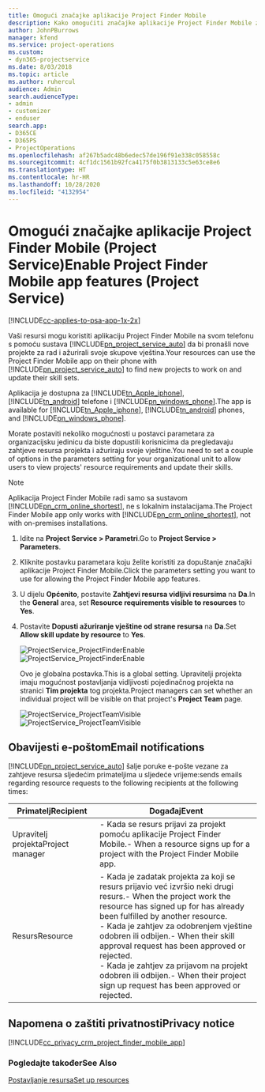 ```yaml
---
title: Omogući značajke aplikacije Project Finder Mobile
description: Kako omogućiti značajke aplikacije Project Finder Mobile za Project Service
author: JohnPBurrows
manager: kfend
ms.service: project-operations
ms.custom:
- dyn365-projectservice
ms.date: 8/03/2018
ms.topic: article
ms.author: ruhercul
audience: Admin
search.audienceType:
- admin
- customizer
- enduser
search.app:
- D365CE
- D365PS
- ProjectOperations
ms.openlocfilehash: af267b5adc48b6edec57de196f91e338c058558c
ms.sourcegitcommit: 4cf1dc1561b92fca4175f0b3813133c5e63ce8e6
ms.translationtype: HT
ms.contentlocale: hr-HR
ms.lasthandoff: 10/28/2020
ms.locfileid: "4132954"
---
```

# <a name="enable-project-finder-mobile-app-features-project-service"></a><span data-ttu-id="fc57d-103">Omogući značajke aplikacije Project Finder Mobile (Project Service)</span><span class="sxs-lookup"><span data-stu-id="fc57d-103">Enable Project Finder Mobile app features (Project Service)</span></span>

[!INCLUDE[cc-applies-to-psa-app-1x-2x](../includes/cc-applies-to-psa-app-1x-2x.md)]

<span data-ttu-id="fc57d-104">Vaši resursi mogu koristiti aplikaciju Project Finder Mobile na svom telefonu s pomoću sustava [!INCLUDE[pn_project_service_auto](../includes/pn-project-service-auto.md)] da bi pronašli nove projekte za rad i ažurirali svoje skupove vještina.</span><span class="sxs-lookup"><span data-stu-id="fc57d-104">Your resources can use the Project Finder Mobile app on their phone with [!INCLUDE[pn_project_service_auto](../includes/pn-project-service-auto.md)] to find new projects to work on and update their skill sets.</span></span>  
  
 <span data-ttu-id="fc57d-105">Aplikacija je dostupna za [!INCLUDE[tn_Apple_iphone](../includes/tn-apple-iphone.md)], [!INCLUDE[tn_android](../includes/tn-android.md)] telefone i [!INCLUDE[pn_windows_phone](../includes/pn-windows-phone.md)].</span><span class="sxs-lookup"><span data-stu-id="fc57d-105">The app is available for [!INCLUDE[tn_Apple_iphone](../includes/tn-apple-iphone.md)], [!INCLUDE[tn_android](../includes/tn-android.md)] phones, and [!INCLUDE[pn_windows_phone](../includes/pn-windows-phone.md)].</span></span>  
  
 <span data-ttu-id="fc57d-106">Morate postaviti nekoliko mogućnosti u postavci parametara za organizacijsku jedinicu da biste dopustili korisnicima da pregledavaju zahtjeve resursa projekta i ažuriraju svoje vještine.</span><span class="sxs-lookup"><span data-stu-id="fc57d-106">You need to set a couple of options in the parameters setting for your organizational unit to allow users to view projects' resource requirements and update their skills.</span></span>  
  
> [!NOTE]
>  <span data-ttu-id="fc57d-107">Aplikacija Project Finder Mobile radi samo sa sustavom [!INCLUDE[pn_crm_online_shortest](../includes/pn-crm-online-shortest.md)], ne s lokalnim instalacijama.</span><span class="sxs-lookup"><span data-stu-id="fc57d-107">The Project Finder Mobile app only works with [!INCLUDE[pn_crm_online_shortest](../includes/pn-crm-online-shortest.md)], not with on-premises installations.</span></span>  
  
1. <span data-ttu-id="fc57d-108">Idite na **Project Service > Parametri**.</span><span class="sxs-lookup"><span data-stu-id="fc57d-108">Go to **Project Service > Parameters**.</span></span>  
  
2. <span data-ttu-id="fc57d-109">Kliknite postavku parametara koju želite koristiti za dopuštanje značajki aplikacije Project Finder Mobile.</span><span class="sxs-lookup"><span data-stu-id="fc57d-109">Click the parameters setting you want to use for allowing the Project Finder Mobile app features.</span></span>  
  
3. <span data-ttu-id="fc57d-110">U dijelu **Općenito**, postavite **Zahtjevi resursa vidljivi resursima** na **Da**.</span><span class="sxs-lookup"><span data-stu-id="fc57d-110">In the **General** area, set **Resource requirements visible to resources** to **Yes**.</span></span>  
  
4. <span data-ttu-id="fc57d-111">Postavite **Dopusti ažuriranje vještine od strane resursa** na **Da**.</span><span class="sxs-lookup"><span data-stu-id="fc57d-111">Set **Allow skill update by resource** to **Yes**.</span></span>  
  
   <span data-ttu-id="fc57d-112">![ProjectService_ProjectFinderEnable](../psa/media/project-service-project-finder-enable.png "ProjectService_ProjectFinderEnable")</span><span class="sxs-lookup"><span data-stu-id="fc57d-112">![ProjectService_ProjectFinderEnable](../psa/media/project-service-project-finder-enable.png "ProjectService_ProjectFinderEnable")</span></span>  
  
   <span data-ttu-id="fc57d-113">Ovo je globalna postavka.</span><span class="sxs-lookup"><span data-stu-id="fc57d-113">This is a global setting.</span></span> <span data-ttu-id="fc57d-114">Upravitelji projekta imaju mogućnost postavljanja vidljivosti pojedinačnog projekta na stranici **Tim projekta** tog projekta.</span><span class="sxs-lookup"><span data-stu-id="fc57d-114">Project managers can set whether an individual project will be visible on that project's **Project Team** page.</span></span>  
  
   <span data-ttu-id="fc57d-115">![ProjectService_ProjectTeamVisible](../psa/media/project-service-project-team-visible.png "ProjectService_ProjectTeamVisible")</span><span class="sxs-lookup"><span data-stu-id="fc57d-115">![ProjectService_ProjectTeamVisible](../psa/media/project-service-project-team-visible.png "ProjectService_ProjectTeamVisible")</span></span>  
  
## <a name="email-notifications"></a><span data-ttu-id="fc57d-116">Obavijesti e-poštom</span><span class="sxs-lookup"><span data-stu-id="fc57d-116">Email notifications</span></span>  
 [!INCLUDE[pn_project_service_auto](../includes/pn-project-service-auto.md)] <span data-ttu-id="fc57d-117">šalje poruke e-pošte vezane za zahtjeve resursa sljedećim primateljima u sljedeće vrijeme:</span><span class="sxs-lookup"><span data-stu-id="fc57d-117">sends emails regarding resource requests to the following recipients at the following times:</span></span>  
  
|<span data-ttu-id="fc57d-118">Primatelj</span><span class="sxs-lookup"><span data-stu-id="fc57d-118">Recipient</span></span>|<span data-ttu-id="fc57d-119">Događaj</span><span class="sxs-lookup"><span data-stu-id="fc57d-119">Event</span></span>|  
|---------------|-----------|  
|<span data-ttu-id="fc57d-120">Upravitelj projekta</span><span class="sxs-lookup"><span data-stu-id="fc57d-120">Project manager</span></span>|<span data-ttu-id="fc57d-121">-   Kada se resurs prijavi za projekt pomoću aplikacije Project Finder Mobile.</span><span class="sxs-lookup"><span data-stu-id="fc57d-121">-   When a resource signs up for a project with the Project Finder Mobile app.</span></span>|  
|<span data-ttu-id="fc57d-122">Resurs</span><span class="sxs-lookup"><span data-stu-id="fc57d-122">Resource</span></span>|<span data-ttu-id="fc57d-123">-   Kada je zadatak projekta za koji se resurs prijavio već izvršio neki drugi resurs.</span><span class="sxs-lookup"><span data-stu-id="fc57d-123">-   When the project work the resource has signed up for has already been fulfilled by another resource.</span></span><br /><span data-ttu-id="fc57d-124">-   Kada je zahtjev za odobrenjem vještine odobren ili odbijen.</span><span class="sxs-lookup"><span data-stu-id="fc57d-124">-   When their skill approval request has been approved or rejected.</span></span><br /><span data-ttu-id="fc57d-125">-   Kada je zahtjev za prijavom na projekt odobren ili odbijen.</span><span class="sxs-lookup"><span data-stu-id="fc57d-125">-   When their project sign up request has been approved or rejected.</span></span>|  
  
## <a name="privacy-notice"></a><span data-ttu-id="fc57d-126">Napomena o zaštiti privatnosti</span><span class="sxs-lookup"><span data-stu-id="fc57d-126">Privacy notice</span></span>  
 [!INCLUDE[cc_privacy_crm_project_finder_mobile_app](../includes/cc-privacy-crm-project-finder-mobile-app.md)]  
  
### <a name="see-also"></a><span data-ttu-id="fc57d-127">Pogledajte također</span><span class="sxs-lookup"><span data-stu-id="fc57d-127">See Also</span></span>  
 [<span data-ttu-id="fc57d-128">Postavljanje resursa</span><span class="sxs-lookup"><span data-stu-id="fc57d-128">Set up resources</span></span>](../psa/set-up-resources.md)
